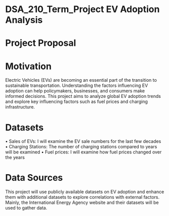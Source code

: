 # DSA_210_Term_Project EV Adoption Analysis

# Project Proposal

# Motivation
Electric Vehicles (EVs) are becoming an essential part of the transition to sustainable transportation. Understanding the factors influencing EV adoption can help policymakers, businesses, and consumers make informed decisions. This project aims to analyze global EV adoption trends and explore key influencing factors such as fuel prices and charging infrastructure.
# Datasets
•	Sales of EVs: I will examine the EV sale numbers for the last few decades
•	Charging Stations: The number of charging stations compared to years will be examined
•	Fuel prices: I will examine how fuel prices changed over the years
# Data Sources
This project will use publicly available datasets on EV adoption and enhance them with additional datasets to explore correlations with external factors. Mainly, the International Energy Agency website and their datasets will be used to gather data.
